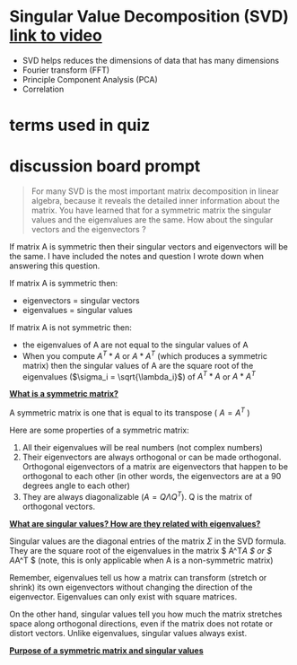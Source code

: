 # Singular Value Decomposition (SVD) [link to video](https://www.youtube.com/watch?v=gXbThCXjZFM)

* SVD helps reduces the dimensions of data that has many dimensions
* Fourier transform (FFT)
* Principle Component Analysis (PCA)
* Correlation

# terms used in quiz

# discussion board prompt

> For many SVD is the most important matrix decomposition in linear algebra, because it reveals the detailed inner information about the matrix. You have learned that for a symmetric matrix the singular values and the eigenvalues are the same. How about the singular vectors and the eigenvectors ?

If matrix A is symmetric then their singular vectors and eigenvectors will be the same. I have included the notes and question I wrote down when answering this question.

If matrix A is symmetric then:
* eigenvectors = singular vectors
* eigenvalues = singular values

If matrix A is not symmetric then:
* the eigenvalues of A are not equal to the singular values of A
* When you compute $A^T*A$ or $A*A^T$ (which produces a symmetric matrix) then the singular values of A are the square root of the eigenvalues ($\sigma_i = \sqrt{\lambda_i}$) of $A^T*A$ or $A*A^T$

<ins>**What is a symmetric matrix?**</ins>

A symmetric matrix is one that is equal to its transpose ( $A=A^T$ )

Here are some properties of a symmetric matrix:

1. All their eigenvalues will be real numbers (not complex numbers)
2. Their eigenvectors are always orthogonal or can be made orthogonal. Orthogonal eigenvectors of a matrix are eigenvectors that happen to be orthogonal to each other (in other words, the eigenvectors are at a 90 degrees angle to each other)
3. They are always diagonalizable ($A = Q \Lambda Q^T$). Q is the matrix of orthogonal vectors.

<ins>**What are singular values? How are they related with eigenvalues?**</ins>

Singular values are the diagonal entries of the matrix $\Sigma$ in the SVD formula. They are the square root of the eigenvalues in the matrix $ A^T*A $ or $ A*A^T $ (note, this is only applicable when A is a non-symmetric matrix)

Remember, eigenvalues tell us how a matrix can transform (stretch or shrink) its own eigenvectors without changing the direction of the eigenvector. Eigenvalues can only exist with square matrices.

On the other hand, singular values tell you how much the matrix stretches space along orthogonal directions, even if the matrix does not rotate or distort vectors. Unlike eigenvalues, singular values always exist. 

<ins>**Purpose of a symmetric matrix and singular values**</ins>


